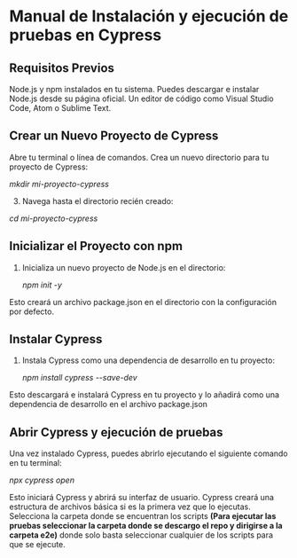 # Manual de Instalación y ejecución de pruebas en Cypress

## Requisitos Previos

Node.js y npm instalados en tu sistema. Puedes descargar e instalar Node.js desde su página oficial.
Un editor de código como Visual Studio Code, Atom o Sublime Text.

## Crear un Nuevo Proyecto de Cypress
 
Abre tu terminal o línea de comandos.
Crea un nuevo directorio para tu proyecto de Cypress:

_mkdir mi-proyecto-cypress_

 3. Navega hasta el directorio recién creado:
    
_cd mi-proyecto-cypress_

## Inicializar el Proyecto con npm

 1. Inicializa un nuevo proyecto de Node.js en el directorio:
    
    _npm init -y_
    
Esto creará un archivo package.json en el directorio con la configuración por defecto.

## Instalar Cypress

1. Instala Cypress como una dependencia de desarrollo en tu proyecto:
   
   _npm install cypress --save-dev_
   
Esto descargará e instalará Cypress en tu proyecto y lo añadirá como una dependencia de desarrollo en el archivo package.json

## Abrir Cypress y ejecución de pruebas

Una vez instalado Cypress, puedes abrirlo ejecutando el siguiente comando en tu terminal:

   _npx cypress open_
   
Esto iniciará Cypress y abrirá su interfaz de usuario. Cypress creará una estructura de archivos básica si es la primera vez que lo ejecutas.
Selecciona la carpeta donde se encuentran los scripts **(Para ejecutar las pruebas seleccionar la carpeta donde se descargo el repo y dirigirse a la carpeta e2e)** donde solo basta seleccionar cualquier de los scripts para que se ejecute.
